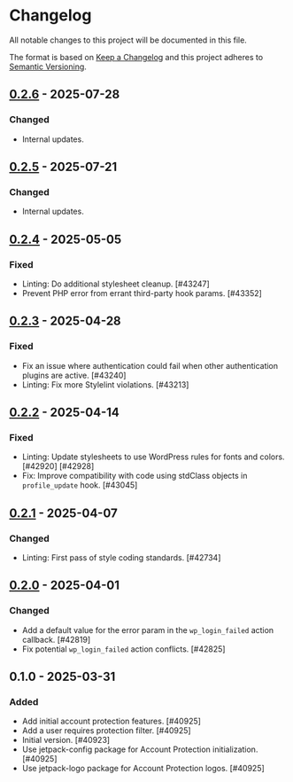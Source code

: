 # Changelog

All notable changes to this project will be documented in this file.

The format is based on [Keep a Changelog](https://keepachangelog.com/en/1.0.0/)
and this project adheres to [Semantic Versioning](https://semver.org/spec/v2.0.0.html).

## [0.2.6] - 2025-07-28
### Changed
- Internal updates.

## [0.2.5] - 2025-07-21
### Changed
- Internal updates.

## [0.2.4] - 2025-05-05
### Fixed
- Linting: Do additional stylesheet cleanup. [#43247]
- Prevent PHP error from errant third-party hook params. [#43352]

## [0.2.3] - 2025-04-28
### Fixed
- Fix an issue where authentication could fail when other authentication plugins are active. [#43240]
- Linting: Fix more Stylelint violations. [#43213]

## [0.2.2] - 2025-04-14
### Fixed
- Linting: Update stylesheets to use WordPress rules for fonts and colors. [#42920] [#42928]
- Fix: Improve compatibility with code using stdClass objects in `profile_update` hook. [#43045]

## [0.2.1] - 2025-04-07
### Changed
- Linting: First pass of style coding standards. [#42734]

## [0.2.0] - 2025-04-01
### Changed
- Add a default value for the error param in the `wp_login_failed` action callback. [#42819]
- Fix potential `wp_login_failed` action conflicts. [#42825]

## 0.1.0 - 2025-03-31
### Added
- Add initial account protection features. [#40925]
- Add a user requires protection filter. [#40925]
- Initial version. [#40923]
- Use jetpack-config package for Account Protection initialization. [#40925]
- Use jetpack-logo package for Account Protection logos. [#40925]

[0.2.6]: https://github.com/Automattic/jetpack-account-protection/compare/v0.2.5...v0.2.6
[0.2.5]: https://github.com/Automattic/jetpack-account-protection/compare/v0.2.4...v0.2.5
[0.2.4]: https://github.com/Automattic/jetpack-account-protection/compare/v0.2.3...v0.2.4
[0.2.3]: https://github.com/Automattic/jetpack-account-protection/compare/v0.2.2...v0.2.3
[0.2.2]: https://github.com/Automattic/jetpack-account-protection/compare/v0.2.1...v0.2.2
[0.2.1]: https://github.com/Automattic/jetpack-account-protection/compare/v0.2.0...v0.2.1
[0.2.0]: https://github.com/Automattic/jetpack-account-protection/compare/v0.1.0...v0.2.0
